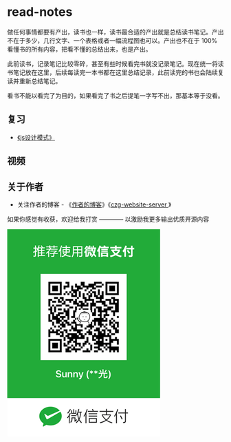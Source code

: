 # read-notes

做任何事情都要有产出，读书也一样，读书最合适的产出就是总结读书笔记。产出不在于多少，几行文字、一个表格或者一幅流程图也可以。产出也不在于 100% 看懂书的所有内容，把看不懂的总结出来，也是产出。

此前读书，记录笔记比较零碎，甚至有些时候看完书就没记录笔记。现在统一将读书笔记放在这里，后续每读完一本书都在这里总结记录，此前读完的书也会陆续复读并重新总结笔记。

看书不能以看完了为目的，如果看完了书之后提笔一字写不出，那基本等于没看。

## 复习

- [《js设计模式》](./book/js设计模式)


## 视频


## 关于作者

- 关注作者的博客 - 《[作者的博客](http://106.13.205.18:4000/blog#/blogs)》《[czg-website-server
](https://github.com/chenzhaoguang/czg-website-server)》

如果你感觉有收获，欢迎给我打赏 ———— 以激励我更多输出优质开源内容

![图片](https://github.com/chenzhaoguang/czg-read-notes/blob/master/book/img/weixin/mpPay.png)

